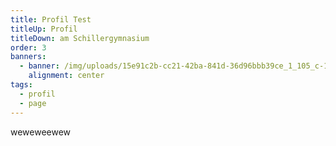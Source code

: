 ```yaml
---
title: Profil Test
titleUp: Profil
titleDown: am Schillergymnasium
order: 3
banners:
  - banner: /img/uploads/15e91c2b-cc21-42ba-841d-36d96bbb39ce_1_105_c-1-.jpeg
    alignment: center
tags:
  - profil
  - page
---
```

weweweewew
